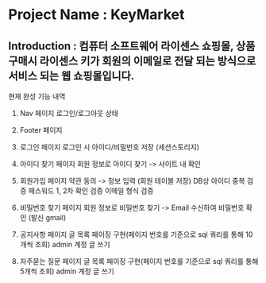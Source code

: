# Project Name : KeyMarket
## Introduction : 컴퓨터 소프트웨어 라이센스 쇼핑몰, 상품 구매시 라이센스 키가 회원의 이메일로 전달 되는 방식으로 서비스 되는 웹 쇼핑몰입니다.


현재 완성 기능 내역
1. Nav 페이지
   로그인/로그아웃 상태
   
2. Footer 페이지
   
3. 로그인 페이지
   로그인 시 아이디/비밀번호 저장 (세션스토리지)
   
4. 아이디 찾기 페이지
   회원 정보로 아이디 찾기 -> 사이트 내 확인

5. 회원가입 페이지
   약관 동의 -> 정보 입력 (회원 테이블 저장)
   DB상 아이디 중복 검증
   패스워드 1, 2차 확인 검증
   이메일 형식 검증

6. 비밀번호 찾기 페이지
   회원 정보로 비밀번호 찾기 -> Email 수신하여 비밀번호 확인 (발신 gmail)

7. 공지사항 페이지
   글 목록 페이징 구현(페이지 번호를 기준으로 sql 쿼리를 통해 10개씩 조회)
   admin 계정 글 쓰기

8. 자주묻는 질문 페이지
   글 목록 페이징 구현(페이지 번호를 기준으로 sql 쿼리를 통해 5개씩 조회)
   admin 계정 글 쓰기


   
